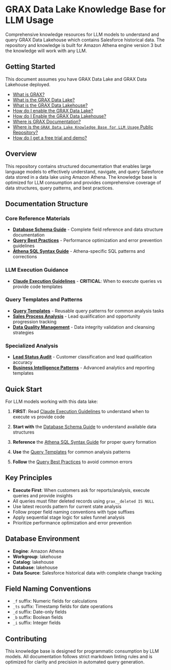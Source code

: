 # GRAX Data Lake Knowledge Base for LLM Usage

Comprehensive knowledge resources for LLM models to understand and query GRAX Data Lakehouse which contains Salesforce historical data. The repository and knowledge is built for Amazon Athena engine version 3 but the knowledge will work with any LLM.

## Getting Started

This document assumes you have GRAX Data Lake and GRAX Data Lakehouse deployed. 

- [What is GRAX?](https://documentation.grax.com/)
- [What is the GRAX Data Lake?](https://www.grax.com/products/data-lake/)
- [What is the GRAX Data Lakehouse?](https://www.grax.com/products/data-lakehouse/)
- [How do I enable the GRAX Data Lake?](https://documentation.grax.com/reuse-data/data-lake#getting-started)
- [How do I Enable the GRAX Data Lakehouse?](https://documentation.grax.com/reuse-data/data-lake/aws-data-lakehouse)
- [Where is GRAX Documentation?](https://documentation.grax.com/)
- [Where is the `GRAX Data Lake Knowledge Base for LLM Usage` Public Repository?](https://github.com/graxinc/grax-datalake-knowledge)
- [How do I get a free trial and demo?](mailto:sales@grax.com?Subject=Free%20Trial%20for%20GRAX%20Data%20Lakehouse%20)

## Overview

This repository contains structured documentation that enables large language models to effectively understand, navigate, and query Salesforce data stored in a data lake using Amazon Athena. The knowledge base is optimized for LLM consumption and provides comprehensive coverage of data structures, query patterns, and best practices.

## Documentation Structure

### Core Reference Materials

- **[Database Schema Guide](./docs/database-schema-guide.md)** - Complete field reference and data structure documentation
- **[Query Best Practices](./docs/query-best-practices.md)** - Performance optimization and error prevention guidelines
- **[Athena SQL Syntax Guide](./docs/athena-sql-syntax-guide.md)** - Athena-specific SQL patterns and corrections

### LLM Execution Guidance

- **[Claude Execution Guidelines](./docs/claude-execution-guidelines.md)** - **CRITICAL**: When to execute queries vs provide code templates

### Query Templates and Patterns

- **[Query Templates](./docs/query-templates.md)** - Reusable query patterns for common analysis tasks
- **[Sales Process Analysis](./docs/sales-process-analysis.md)** - Lead qualification and opportunity progression tracking
- **[Data Quality Management](./docs/data-quality-management.md)** - Data integrity validation and cleansing strategies

### Specialized Analysis

- **[Lead Status Audit](./docs/lead-status-audit.md)** - Customer classification and lead qualification accuracy
- **[Business Intelligence Patterns](./docs/business-intelligence-patterns.md)** - Advanced analytics and reporting templates

## Quick Start

For LLM models working with this data lake:

1. **FIRST**: Read [Claude Execution Guidelines](./docs/claude-execution-guidelines.md) to understand when to execute vs provide code

1. **Start with** the [Database Schema Guide](./docs/database-schema-guide.md) to understand available data structures

1. **Reference** the [Athena SQL Syntax Guide](./docs/athena-sql-syntax-guide.md) for proper query formation

1. **Use** the [Query Templates](./docs/query-templates.md) for common analysis patterns

1. **Follow** the [Query Best Practices](./docs/query-best-practices.md) to avoid common errors

## Key Principles

- **Execute First**: When customers ask for reports/analysis, execute queries and provide insights
- All queries must filter deleted records using `grax__deleted IS NULL`
- Use latest records pattern for current state analysis
- Follow proper field naming conventions with type suffixes
- Apply sequential stage logic for sales funnel analysis
- Prioritize performance optimization and error prevention

## Database Environment

- **Engine**: Amazon Athena
- **Workgroup**: lakehouse
- **Catalog**: lakehouse
- **Database**: lakehouse
- **Data Source**: Salesforce historical data with complete change tracking

## Field Naming Conventions

- `_f` suffix: Numeric fields for calculations
- `_ts` suffix: Timestamp fields for date operations
- `_d` suffix: Date-only fields
- `_b` suffix: Boolean fields
- `_i` suffix: Integer fields

## Contributing

This knowledge base is designed for programmatic consumption by LLM models. All documentation follows strict markdown linting rules and is optimized for clarity and precision in automated query generation.
